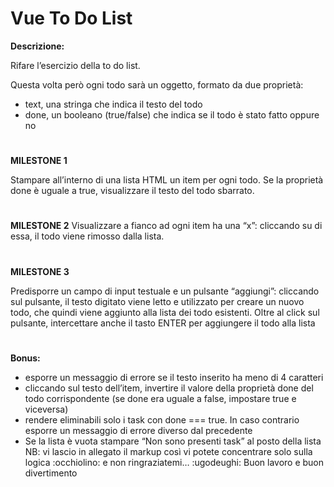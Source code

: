 # Vue To Do List
**Descrizione:**

Rifare l’esercizio della to do list.

Questa volta però ogni todo sarà un oggetto, formato da due proprietà:
- text, una stringa che indica il testo del todo
- done, un booleano (true/false) che indica se il todo è stato fatto oppure no
#
**MILESTONE 1**

Stampare all’interno di una lista HTML un item per ogni todo.
Se la proprietà done è uguale a true, visualizzare il testo del todo sbarrato.
#
**MILESTONE 2**
Visualizzare a fianco ad ogni item ha una “x”: cliccando su di essa, il todo viene rimosso dalla lista.
#
**MILESTONE 3**

Predisporre un campo di input testuale e un pulsante “aggiungi”: cliccando sul pulsante, il testo digitato viene letto e utilizzato per creare un nuovo todo, che quindi viene aggiunto alla lista dei todo esistenti.
Oltre al click sul pulsante, intercettare anche il tasto ENTER per aggiungere il todo alla lista
#
**Bonus:**

- esporre un messaggio di errore se il testo inserito ha meno di 4 caratteri
- cliccando sul testo dell’item, invertire il valore della proprietà done del todo corrispondente (se done era uguale a false, impostare true e viceversa)
- rendere eliminabili solo i task con done === true. In caso contrario esporre un messaggio di errore diverso dal precedente
- Se la lista è vuota stampare “Non sono presenti task” al posto della lista
NB: vi lascio in allegato il markup così vi potete concentrare solo sulla logica :occhiolino: e non ringraziatemi…  :ugodeughi:
Buon lavoro e buon divertimento